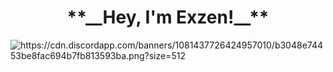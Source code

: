 <h1 align="center">**__Hey, I'm Exzen!__** </h1>
<img align="center"; src="https://cdn.discordapp.com/banners/1081437726424957010/b3048e74453be8fac694b7fb813593ba.png?size=512" alt="https://cdn.discordapp.com/banners/1081437726424957010/b3048e74453be8fac694b7fb813593ba.png?size=512">

